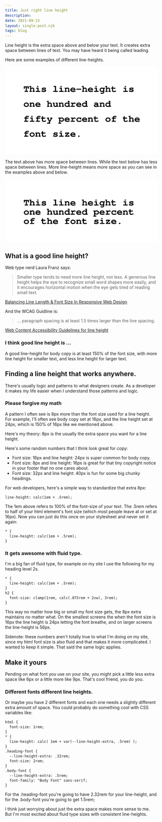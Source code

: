 ```yaml
---
title: Just right line height
description: 
date: 2021-09-15
layout: single-post.njk
tags: blog
---
```


Line height is the extra space above and below your text. It creates extra space between lines of text. You may have heard it being called leading.

Here are some examples of different line-heights.

![This line-height is one hundred and fifty percent of the font size](/static/images/line-height-one-hundred-fifty-percent.svg)

The text above has more space between lines. While the text below has less space between lines. More line-height means more space as you can see in the examples above and below.

![This line-height is one hundred percent of the font size](/static/images/line-height-one-hundred-percent.svg)

## What is a good line height?

Web type nerd Laura Franz says: 
> Smaller type tends to need more line height, not less. A generous line height helps the eye to recognize small word shapes more easily, and it encourages horizontal motion when the eye gets tired of reading small text.

[Balancing Line Length & Font Size In Responsive Web Design](https://www.smashingmagazine.com/2014/09/balancing-line-length-font-size-responsive-web-design/#line-height-and-font-size)

And the WCAG Guidline is:
> ... paragraph spacing is at least 1.5 times larger than the line spacing.

[Web Content Accessibility Guidelines for line height](https://www.w3.org/WAI/WCAG21/Understanding/visual-presentation.html#:~:text=Line%20spacing%20(leading)%20is%20at%20least%20space-and-a-half%20within%20paragraphs%2C%20and%20paragraph%20spacing%20is%20at%20least%201.5%20times%20larger%20than%20the%20line%20spacing.)

### I think good line height is ...

A good line-height for body copy is at least 150% of the font size, with more line height for smaller text, and less line height for larger text.

## Finding a line height that works anywhere.

There's usually logic and patterns to what designers create. As a developer it makes my life easier when I understand those patterns and logic. 

### Please forgive my math

A pattern I often see is 8px more than the font size used for a line height. For example, I'll often see body copy set at 16px, and the line height set at 24px, which is 150% of 16px like we mentioned above.

Here's my theory: 8px is the usually the extra space you want for a line height.

Here's some random numbers that I think look great for copy:

- Font size: 16px and line height: 24px is super common for body copy.
- Font size: 8px and line height: 16px is great for that tiny copyright notice in your footer that no one cares about.
- Font size: 32px and line height: 40px is fun for some big chunky headings.

For web developers, here's a simple way to standardize that extra 8px: 
```
line-height: calc(1em + .5rem);
```

The 1em above refers to 100% of the font-size of  your text. The .5rem refers to half of your html element's font size (which most people leave at or set at 16px). Now you can just do this once on your stylesheet and never set it again:

```
* {
  line-height: calc(1em + .5rem);
} 
```

### It gets awesome with fluid type.

I'm a big fan of fluid type, for example on my site I use the following for my heading level 2s.

```
* {
  line-height: calc(1em + .5rem);
}
h2 {
  font-size: clamp(1rem, calc(.875rem + 2vw), 3rem);
}
```

This way no matter how big or small my font size gets, the 8px extra maintains no matter what. On the smallest screens the when the font size is 16px the line height is 24px letting the font breathe, and on larger screens the line-height is 56px.

Sidenote: these numbers aren't totally true to what I'm doing on my site, since my html font size is also fluid and that makes it more complicated. I wanted to keep it simple. That said the same logic applies.

## Make it yours

Pending on what font you use on your site, you might pick a little less extra space like 6px or a little more like 9px. That's cool friend, you do you.

### Different fonts different line heights.
Or maybe you have 2 different fonts and each one needs a slightly different extra amount of space. You could probably do something cool with CSS variables like: 

```
html {
  font-size: 1rem;
}
* {
  line-height: calc( 1em + var(--line-height-extra, .5rem) );
}
.heading-font {
  --line-height-extra: .32rem;
  font-size: 2rem;
}
.body-font {
  --line-height-extra: .5rem;
  font-family: "Body Font" sans-serif;
}
```

For the .heading-font you're going to have 2.32rem for your line-height, and for the .body-font you're going to get 1.5rem;

I think just worrying about just the extra space makes more sense to me. But I'm most excited about fluid type sizes with consistent line-heights.